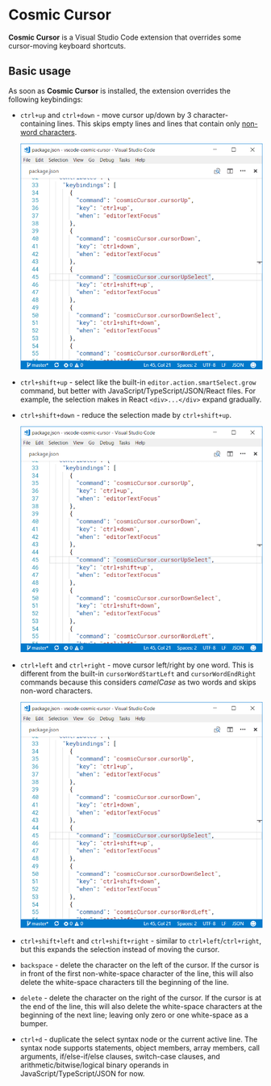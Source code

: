 # Cosmic Cursor

**Cosmic Cursor** is a Visual Studio Code extension that overrides some cursor-moving keyboard shortcuts.

## Basic usage

As soon as **Cosmic Cursor** is installed, the extension overrides the following keybindings:

- `ctrl+up` and `ctrl+down` - move cursor up/down by 3 character-containing lines. This skips empty lines and lines that contain only [non-word characters](https://www.w3schools.com/Jsref/jsref_regexp_wordchar_non.asp).

	![ctrl+up](docs/ctrl+up.gif)

- `ctrl+shift+up` - select like the built-in `editor.action.smartSelect.grow` command, but better with JavaScript/TypeScript/JSON/React files. For example, the selection makes in React `<div>...</div>` expand gradually.
- `ctrl+shift+down` - reduce the selection made by `ctrl+shift+up`.

	![ctrl+shift+up](docs/ctrl+shift+up.gif)

- `ctrl+left` and `ctrl+right` - move cursor left/right by one word. This is different from the built-in `cursorWordStartLeft` and `cursorWordEndRight` commands because this considers _camelCase_ as two words and skips non-word characters.

	![ctrl+right](docs/ctrl+right.gif)

- `ctrl+shift+left` and `ctrl+shift+right` - similar to `ctrl+left`/`ctrl+right`, but this expands the selection instead of moving the cursor.

- `backspace` - delete the character on the left of the cursor. If the cursor is in front of the first non-white-space character of the line, this will also delete the white-space characters till the beginning of the line.

- `delete` - delete the character on the right of the cursor. If the cursor is at the end of the line, this will also delete the white-space characters at the beginning of the next line; leaving only zero or one white-space as a bumper.

- `ctrl+d` - duplicate the select syntax node or the current active line. The syntax node supports statements, object members, array members, call arguments, if/else-if/else clauses, switch-case clauses, and arithmetic/bitwise/logical binary operands in JavaScript/TypeScript/JSON for now. 
